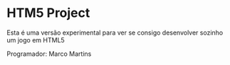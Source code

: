HTM5 Project
====
Esta é uma versão experimental para ver se consigo desenvolver sozinho um jogo em HTML5


Programador: Marco Martins
